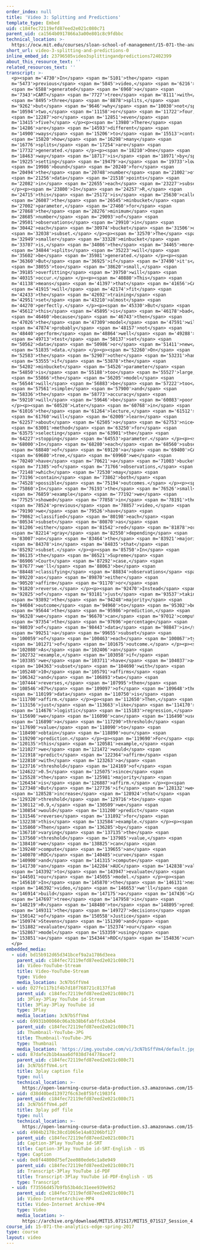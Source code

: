 ```yaml
---
order_index: null
title: 'Video 3: Splitting and Predictions'
template_type: Embed
uid: c184fec72119efd87eed2e021c080c71
parent_uid: ca1564b0917866a3a00e801c8c9fdbbc
technical_location: >-
  https://ocw.mit.edu/courses/sloan-school-of-management/15-071-the-analytics-edge-spring-2017/trees/judge-jury-and-classifier-an-introduction-to-trees/video-3-splitting-and-predictions/video-3-splitting-and-predictions-0
short_url: video-3-splitting-and-predictions-0
inline_embed_id: 23796505video3splittingandpredictions72402399
about_this_resource_text: ''
related_resources_text: ''
transcript: >-
  <p><span m='4730'>In</span> <span m='5101'>the</span> <span
  m='5473'>previous</span> <span m='5845'>video,</span> <span m='6216'>we</span>
  <span m='6588'>generated</span> <span m='6960'>a</span> <span
  m='7343'>CART</span> <span m='7727'>tree</span> <span m='8111'>with</span>
  <span m='8495'>three</span> <span m='8878'>splits,</span> <span
  m='9262'>but</span> <span m='9646'>why</span> <span m='10030'>not</span> <span
  m='10594'>two,</span> <span m='11158'>or</span> <span m='11722'>four,</span>
  <span m='12287'>or</span> <span m='12851'>even</span> <span
  m='13415'>five?</span> </p><p><span m='13980'>There</span> <span
  m='14286'>are</span> <span m='14593'>different</span> <span
  m='14900'>ways</span> <span m='15206'>to</span> <span m='15513'>control</span>
  <span m='15820'>how</span> <span m='16298'>many</span> <span
  m='16776'>splits</span> <span m='17254'>are</span> <span
  m='17732'>generated.</span> </p><p><span m='18210'>One</span> <span
  m='18463'>way</span> <span m='18717'>is</span> <span m='18971'>by</span> <span
  m='19225'>setting</span> <span m='19479'>a</span> <span m='19733'>lower</span>
  <span m='19986'>bound</span> <span m='20240'>for</span> <span
  m='20494'>the</span> <span m='20748'>number</span> <span m='21002'>of</span>
  <span m='21256'>data</span> <span m='21510'>points</span> <span
  m='22082'>in</span> <span m='22655'>each</span> <span m='23227'>subset.</span>
  </p><p><span m='23800'>In</span> <span m='24257'>R,</span> <span
  m='24715'>this</span> <span m='25172'>is</span> <span m='25630'>called</span>
  <span m='26087'>the</span> <span m='26545'>minbucket</span> <span
  m='27002'>parameter,</span> <span m='27460'>for</span> <span
  m='27868'>the</span> <span m='28276'>minimum</span> <span
  m='28685'>number</span> <span m='29093'>of</span> <span
  m='29501'>observations</span> <span m='29910'>in</span> <span
  m='30442'>each</span> <span m='30974'>bucket</span> <span m='31506'>or</span>
  <span m='32038'>subset.</span> </p><p><span m='32570'>The</span> <span
  m='32949'>smaller</span> <span m='33328'>minbucket</span> <span
  m='33707'>is,</span> <span m='34086'>the</span> <span m='34465'>more</span>
  <span m='34844'>splits</span> <span m='35223'>will</span> <span
  m='35602'>be</span> <span m='35981'>generated.</span> </p><p><span
  m='36360'>But</span> <span m='36925'>if</span> <span m='37490'>it's</span>
  <span m='38055'>too</span> <span m='38620'>small,</span> <span
  m='39185'>overfitting</span> <span m='39750'>will</span> <span
  m='40315'>occur.</span> </p><p><span m='40880'>This</span> <span
  m='41138'>means</span> <span m='41397'>that</span> <span m='41656'>CART</span>
  <span m='41915'>will</span> <span m='42174'>fit</span> <span
  m='42433'>the</span> <span m='42692'>training</span> <span
  m='42951'>set</span> <span m='43210'>almost</span> <span
  m='44270'>perfectly.</span> </p><p><span m='45330'>But</span> <span
  m='45612'>this</span> <span m='45895'>is</span> <span m='46178'>bad</span>
  <span m='46460'>because</span> <span m='46743'>then</span> <span
  m='47026'>the</span> <span m='47309'>model</span> <span m='47591'>will</span>
  <span m='47874'>probably</span> <span m='48157'>not</span> <span
  m='48440'>perform</span> <span m='48864'>well</span> <span m='49288'>on</span>
  <span m='49713'>test</span> <span m='50137'>set</span> <span
  m='50562'>data</span> <span m='50986'>or</span> <span m='51411'>new</span>
  <span m='51835'>data.</span> </p><p><span m='52260'>On</span> <span
  m='52583'>the</span> <span m='52907'>other</span> <span m='53231'>hand,</span>
  <span m='53555'>if</span> <span m='53878'>the</span> <span
  m='54202'>minbucket</span> <span m='54526'>parameter</span> <span
  m='54850'>is</span> <span m='55188'>too</span> <span m='55527'>large,</span>
  <span m='55866'>the</span> <span m='56205'>model</span> <span
  m='56544'>will</span> <span m='56883'>be</span> <span m='57222'>too</span>
  <span m='57561'>simple</span> <span m='57900'>and</span> <span
  m='58336'>the</span> <span m='58773'>accuracy</span> <span
  m='59210'>will</span> <span m='59646'>be</span> <span m='60083'>poor.</span>
  </p><p><span m='60520'>Later</span> <span m='60768'>in</span> <span
  m='61016'>the</span> <span m='61264'>lecture,</span> <span m='61512'>we</span>
  <span m='61760'>will</span> <span m='62009'>learn</span> <span
  m='62257'>about</span> <span m='62505'>a</span> <span m='62753'>nice</span>
  <span m='63001'>method</span> <span m='63250'>for</span> <span
  m='63575'>selecting</span> <span m='63901'>the</span> <span
  m='64227'>stopping</span> <span m='64553'>parameter.</span> </p><p><span
  m='68000'>In</span> <span m='68280'>each</span> <span m='68560'>subset</span>
  <span m='68840'>of</span> <span m='69120'>a</span> <span m='69400'>CART</span>
  <span m='69680'>tree,</span> <span m='69960'>we</span> <span
  m='70240'>have</span> <span m='70621'>a</span> <span m='71003'>bucket</span>
  <span m='71385'>of</span> <span m='71766'>observations,</span> <span
  m='72148'>which</span> <span m='72530'>may</span> <span
  m='73196'>contain</span> <span m='73862'>both</span> <span
  m='74528'>possible</span> <span m='75194'>outcomes.</span> </p><p><span
  m='75860'>In</span> <span m='76193'>the</span> <span m='76526'>small</span>
  <span m='76859'>example</span> <span m='77192'>we</span> <span
  m='77525'>showed</span> <span m='77858'>in</span> <span m='78191'>the</span>
  <span m='78524'>previous</span> <span m='78857'>video,</span> <span
  m='79190'>we</span> <span m='79526'>have</span> <span
  m='79862'>classified</span> <span m='80198'>each</span> <span
  m='80534'>subset</span> <span m='80870'>as</span> <span
  m='81206'>either</span> <span m='81542'>red</span> <span m='81878'>or</span>
  <span m='82214'>gray</span> <span m='82550'>depending</span> <span
  m='83007'>on</span> <span m='83464'>the</span> <span m='83921'>majority</span>
  <span m='84378'>in</span> <span m='84835'>that</span> <span
  m='85292'>subset.</span> </p><p><span m='85750'>In</span> <span
  m='86135'>the</span> <span m='86521'>Supreme</span> <span
  m='86906'>Court</span> <span m='87292'>case,</span> <span
  m='87677'>we'll</span> <span m='88063'>be</span> <span
  m='88448'>classifying</span> <span m='88834'>observations</span> <span
  m='89220'>as</span> <span m='89870'>either</span> <span
  m='90520'>affirm</span> <span m='91170'>or</span> <span
  m='91820'>reverse.</span> </p><p><span m='92470'>Instead</span> <span
  m='92825'>of</span> <span m='93181'>just</span> <span m='93537'>taking</span>
  <span m='93892'>the</span> <span m='94248'>majority</span> <span
  m='94604'>outcome</span> <span m='94960'>to</span> <span m='95302'>be</span>
  <span m='95644'>the</span> <span m='95986'>prediction,</span> <span
  m='96328'>we</span> <span m='96670'>can</span> <span m='97012'>compute</span>
  <span m='97354'>the</span> <span m='97696'>percentage</span> <span
  m='98039'>of</span> <span m='98443'>data</span> <span m='98847'>in</span>
  <span m='99251'>a</span> <span m='99655'>subset</span> <span
  m='100059'>of</span> <span m='100463'>each</span> <span m='100867'>type</span>
  <span m='101271'>of</span> <span m='101675'>outcome.</span> </p><p><span
  m='102080'>As</span> <span m='102406'>an</span> <span
  m='102732'>example,</span> <span m='103058'>if</span> <span
  m='103385'>we</span> <span m='103711'>have</span> <span m='104037'>a</span>
  <span m='104363'>subset</span> <span m='104690'>with</span> <span
  m='105240'>10</span> <span m='105791'>affirms</span> <span
  m='106342'>and</span> <span m='106893'>two</span> <span
  m='107444'>reverses,</span> <span m='107995'>then</span> <span
  m='108546'>87%</span> <span m='109097'>of</span> <span m='109648'>the</span>
  <span m='110199'>data</span> <span m='110750'>is</span> <span
  m='111700'>affirm.</span> </p><p><span m='112650'>Then,</span> <span
  m='113156'>just</span> <span m='113663'>like</span> <span m='114170'>in</span>
  <span m='114676'>logistic</span> <span m='115183'>regression,</span> <span
  m='115690'>we</span> <span m='116090'>can</span> <span m='116490'>use</span>
  <span m='116890'>a</span> <span m='117290'>threshold</span> <span
  m='117690'>value</span> <span m='118090'>to</span> <span
  m='118490'>obtain</span> <span m='118890'>our</span> <span
  m='119290'>prediction.</span> </p><p><span m='119690'>For</span> <span
  m='120135'>this</span> <span m='120581'>example,</span> <span
  m='121027'>we</span> <span m='121472'>would</span> <span
  m='121918'>predict</span> <span m='122364'>affirm</span> <span
  m='122810'>with</span> <span m='123263'>a</span> <span
  m='123716'>threshold</span> <span m='124169'>of</span> <span
  m='124622'>0.5</span> <span m='125075'>since</span> <span
  m='125528'>the</span> <span m='125981'>majority</span> <span
  m='126434'>is</span> <span m='126887'>affirm.</span> </p><p><span
  m='127340'>But</span> <span m='127736'>if</span> <span m='128132'>we</span>
  <span m='128528'>increase</span> <span m='128924'>that</span> <span
  m='129320'>threshold</span> <span m='129716'>to</span> <span
  m='130112'>0.9,</span> <span m='130509'>we</span> <span
  m='130854'>would</span> <span m='131200'>predict</span> <span
  m='131546'>reverse</span> <span m='131892'>for</span> <span
  m='132238'>this</span> <span m='132584'>example.</span> </p><p><span
  m='135860'>Then</span> <span m='136285'>by</span> <span
  m='136710'>varying</span> <span m='137135'>the</span> <span
  m='137560'>threshold</span> <span m='137985'>value,</span> <span
  m='138410'>we</span> <span m='138825'>can</span> <span
  m='139240'>compute</span> <span m='139655'>an</span> <span
  m='140070'>ROC</span> <span m='140485'>curve</span> <span
  m='140900'>and</span> <span m='141315'>compute</span> <span
  m='141730'>an</span> <span m='142284'>AUC</span> <span m='142838'>value</span>
  <span m='143392'>to</span> <span m='143947'>evaluate</span> <span
  m='144501'>our</span> <span m='145055'>model.</span> </p><p><span
  m='145610'>In</span> <span m='145870'>the</span> <span m='146131'>next</span>
  <span m='146392'>video,</span> <span m='146653'>we'll</span> <span
  m='146914'>build</span> <span m='147175'>a</span> <span m='147436'>CART</span>
  <span m='147697'>tree</span> <span m='147958'>in</span> <span
  m='148219'>R</span> <span m='148480'>to</span> <span m='148895'>predict</span>
  <span m='149311'>the</span> <span m='149727'>decisions</span> <span
  m='150142'>of</span> <span m='150558'>Justice</span> <span
  m='150974'>Stevens</span> <span m='151390'>and</span> <span
  m='151882'>evaluate</span> <span m='152374'>our</span> <span
  m='152867'>model</span> <span m='153359'>using</span> <span
  m='153851'>a</span> <span m='154344'>ROC</span> <span m='154836'>curve.</span>
  </p>
embedded_media:
  - uid: bd15b912d65d341bcef9a2a1786d3eea
    parent_uid: c184fec72119efd87eed2e021c080c71
    id: Video-YouTube-Stream
    title: Video-YouTube-Stream
    type: Video
    media_location: 3cN7bSffVm4
  - uid: 027fe117b1f4b7d18f768721c8137fa8
    parent_uid: c184fec72119efd87eed2e021c080c71
    id: 3Play-3Play YouTube id-Stream
    title: 3Play-3Play YouTube id
    type: 3Play
    media_location: 3cN7bSffVm4
  - uid: 69931b00060c06a3b38b6fabffc63ab4
    parent_uid: c184fec72119efd87eed2e021c080c71
    id: Thumbnail-YouTube-JPG
    title: Thumbnail-YouTube-JPG
    type: Thumbnail
    media_location: 'https://img.youtube.com/vi/3cN7bSffVm4/default.jpg'
  - uid: 87dafe2b1b4aaa6df038d744778acef2
    parent_uid: c184fec72119efd87eed2e021c080c71
    id: 3cN7bSffVm4.srt
    title: 3play caption file
    type: null
    technical_location: >-
      https://open-learning-course-data-production.s3.amazonaws.com/15-071-the-analytics-edge-spring-2017/87dafe2b1b4aaa6df038d744778acef2_3cN7bSffVm4.srt
  - uid: d38d40bed13972f6c63e8f5bfc1983f4
    parent_uid: c184fec72119efd87eed2e021c080c71
    id: 3cN7bSffVm4.pdf
    title: 3play pdf file
    type: null
    technical_location: >-
      https://open-learning-course-data-production.s3.amazonaws.com/15-071-the-analytics-edge-spring-2017/d38d40bed13972f6c63e8f5bfc1983f4_3cN7bSffVm4.pdf
  - uid: 4984b2178c38cd1065e14a03206bf127
    parent_uid: c184fec72119efd87eed2e021c080c71
    id: Caption-3Play YouTube id-SRT
    title: Caption-3Play YouTube id-SRT-English - US
    type: Caption
  - uid: 0e8f44800d75ef2ee080ede6c1a8e949
    parent_uid: c184fec72119efd87eed2e021c080c71
    id: Transcript-3Play YouTube id-PDF
    title: Transcript-3Play YouTube id-PDF-English - US
    type: Transcript
  - uid: f73556d457b9fb53b4dc31eee939e952
    parent_uid: c184fec72119efd87eed2e021c080c71
    id: Video-InternetArchive-MP4
    title: Video-Internet Archive-MP4
    type: Video
    media_location: >-
      https://archive.org/download/MIT15.071S17/MIT15_071S17_Session_4.2.05_300k.mp4
course_id: 15-071-the-analytics-edge-spring-2017
type: course
layout: video
---
```

